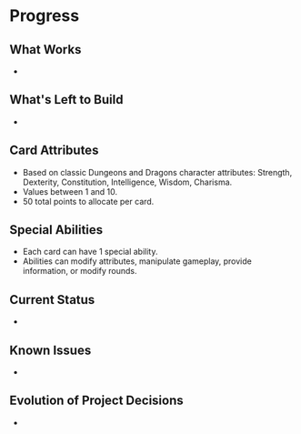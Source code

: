 # Progress

## What Works

- 

## What's Left to Build

- 

## Card Attributes

- Based on classic Dungeons and Dragons character attributes: Strength, Dexterity, Constitution, Intelligence, Wisdom, Charisma.
- Values between 1 and 10.
- 50 total points to allocate per card.

## Special Abilities

- Each card can have 1 special ability.
- Abilities can modify attributes, manipulate gameplay, provide information, or modify rounds.

## Current Status

- 

## Known Issues

- 

## Evolution of Project Decisions

-